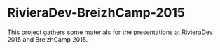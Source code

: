 # RivieraDev-BreizhCamp-2015

This project gathers some materials for the presentations at RivieraDev 2015 and BreizhCamp 2015.
